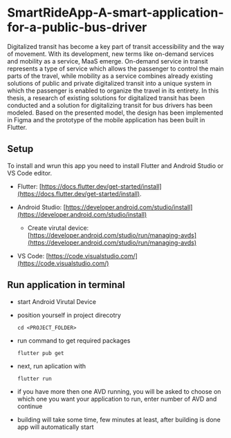 # SmartRideApp-A-smart-application-for-a-public-bus-driver
Digitalized transit has become a key part of transit accessibility and the way of movement. With its development, new terms like on-demand services and mobility as a service, MaaS emerge. On-demand service in transit represents a type of service which allows the passenger to control the main parts of the travel, while mobility as a service combines already existing solutions of public and private digitalized transit into a unique system in which the passenger is enabled to organize the travel in its entirety. In this thesis, a research of existing solutions for digitalized transit has been conducted and a solution for digitalizing transit for bus drivers has been modeled. Based on the presented model, the design has been implemented in Figma and the prototype of the mobile application has been built in Flutter.


## Setup

To install and wrun this app you need to install Flutter and Android Studio or VS Code editor.

  - Flutter: [https://docs.flutter.dev/get-started/install](https://docs.flutter.dev/get-started/install).
  - Android Studio: [https://developer.android.com/studio/install](https://developer.android.com/studio/install)
      - Create virutal device: [https://developer.android.com/studio/run/managing-avds](https://developer.android.com/studio/run/managing-avds)

- VS Code: [https://code.visualstudio.com/](https://code.visualstudio.com/) 


## Run application in terminal

- start Android Virutal Device
- position yourself in project direcotry

    `cd <PROJECT_FOLDER>`

- run command to get required packages

    `flutter pub get`

- next, run aplication with

    `flutter run`

- if you have more then one AVD running, you will be asked to choose on which one you want your application to run, enter number of AVD and continue

- building will take some time, few minutes at least, after building is done app will automatically start